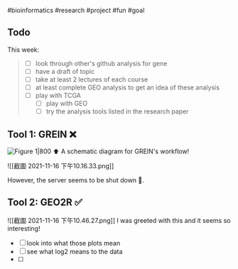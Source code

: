 #bioinformatics #research #project #fun #goal 

## Todo
This week:

> - [ ] look through other's github analysis for gene  
> - [ ] have a draft of topic
> - [ ] take at least 2 lectures of each course
> - [ ] at least complete GEO analysis to get an idea of these analysis
>  - [ ]  play with TCGA
>	  - [ ]  play with GEO
>	  - [ ]  try the analysis tools listed in the research paper

## Tool 1: GREIN ❌
![Figure 1|800](https://media.springernature.com/full/springer-static/image/art%3A10.1038%2Fs41598-019-43935-8/MediaObjects/41598_2019_43935_Fig1_HTML.png)
⬆️ A schematic diagram for GREIN's workflow!

![[截圖 2021-11-16 下午10.16.33.png]]

However, the server seems to be shut down 🤧. 

## Tool 2: GEO2R ✅
![[截圖 2021-11-16 下午10.46.27.png]]
I was greeted with this and it seems so interesting!
- [ ] look into what those plots mean
- [ ] see what log2 means to the data
- [ ] 
